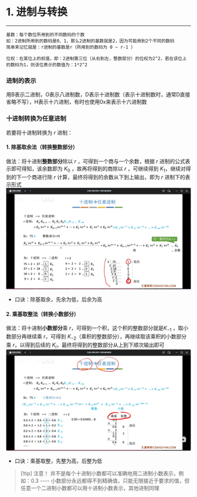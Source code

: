 # 1. 进制与转换

---

```
基数：每个数位所用到的不同数码的个数
如：2进制所用到的数码是0、1，那么2进制的基数就是2，因为可能用到2个不同的数码
简单来记忆就是：r进制的基数是r（所用到的数码为 0 ~ r-1 ）
```
```
位权：在某位上的权值，即：2进制第三位（从右到左，整数部分）的位权为2^2，若在该位上的数码为1，则该位表示的数值为：1*2^2
```

### 进制的表示

用B表示二进制，O表示八进制数，D表示十进制数（表示十进制数时，通常D直接省略不写），H表示十六进制，有时也使用0x来表示十六进制数
### 十进制转换为任意进制

若要将十进制转换为 $r$ 进制：
#### 1. 除基取余法（转换整数部分）

做法：将十进制**整数部分**除以 $r$ ，可得到一个商与一个余数，根据 $r$ 进制的公式表示即可得知，该余数即为 $K_0$ ，故再将得到的商除以 $r$ ，可继续得到 $K_1$，继续对得到的下一个商进行除 $r$ 计算，最终将得到的余数从下到上输出，即为 $r$ 进制下的表示形式
![](assets/Pasted%20image%2020250509184047.png)

- 口诀：除基取余，先余为低，后余为高

#### 2. 乘基取整法（转换小数部分）

做法：将十进制**小数部分**乘 $r$，可得到一个积，这个积的整数部分就是$K_{-1}$ ，取小数部分再继续乘 $r$，可得到 $K_{-2}$（乘积的整数部分），再继续取该乘积的小数部分乘 $r$，以得到后续的 $K_i$，最终将得到的整数部分从上到下顺次输出即可
![](assets/Pasted%20image%2020250509185750.png)

- 口诀：乘基取整，先整为高，后整为低

>[!tip] 注意！
>并不是每个十进制小数都可以准确地用二进制小数表示，例如：0.3 ---- 小数部分永远都得不到精确值，只能无限接近于要求的值，但任意一个二进制小数都可以用十进制小数表示，其他进制同理



